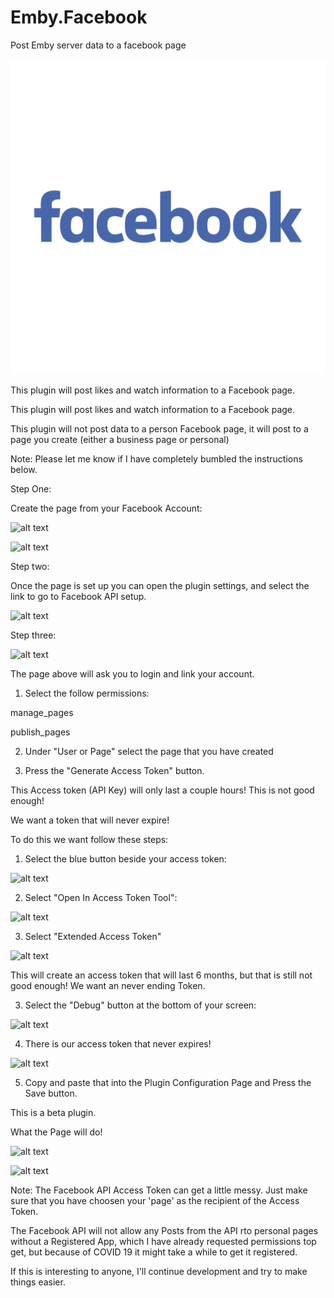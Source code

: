 # Emby.Facebook
Post Emby server data to a facebook page


![alt text](https://github.com/chefbennyj1/Emby.Facebook/blob/master/Facebook/thumb.png?raw=true)




This plugin will post likes and watch information to a Facebook page.

This plugin will post likes and watch information to a Facebook page.

 

This plugin will not post data to a person Facebook page, it will post to a page you create (either a business page or personal)

Note: Please let me know if I have completely bumbled the instructions below.

 

Step One:

 

Create the page from your Facebook Account:

 
![alt text](https://emby.media/community/uploads/inline/27/5e8243c8b5b1b_stepone.png)


 

![alt text](https://emby.media/community/uploads/inline/27/5e8243dad8ac1_steptwo.png)

 

 

 

Step two:

 

Once the page is set up you can open the plugin settings, and select the link to go to Facebook API setup.

 

![alt text](https://emby.media/community/uploads/inline/27/5e824408829cc_stepthree.png)

 

Step three:

 

![alt text](https://emby.media/community/uploads/inline/27/5e8244af717bc_stepfour.png)

The page above will ask you to login and link your account.

 

 

1. Select the follow permissions:

 

manage_pages

publish_pages

 

2. Under "User or Page" select the page that you have created

 

3. Press the "Generate Access Token" button.

 

 

This Access token (API Key) will only last a couple hours! This is not good enough!

 

We want a token that will never expire!

 

To do this we want follow these steps:

 

1.  Select the blue button beside your access token:

 

![alt text](https://emby.media/community/uploads/inline/27/5e8245c6953a7_step5.png)

 

2. Select "Open In Access Token Tool":

 

![alt text](https://emby.media/community/uploads/inline/27/5e824633bb8dd_step6.png)

 

3. Select "Extended Access Token"

 

![alt text](https://emby.media/community/uploads/inline/27/5e82467fec678_step7.png)

 

This will create an access token that will last 6 months, but that is still not good enough! We want an never ending Token.

 

3. Select the "Debug" button at the bottom of your screen:

 

![alt text](https://emby.media/community/uploads/inline/27/5e82472478e43_step8.png)

 

4. There is our access token that never expires!

 

![alt text](https://emby.media/community/uploads/inline/27/5e824789a881f_step9.png)

 

5. Copy and paste that into the Plugin Configuration Page and Press the Save button.

 

 

 

This is a beta plugin.

 

 

What the Page will do!

 

 

![alt text](https://emby.media/community/uploads/inline/27/5e82483cb69ac_step10.png)

 

 

 

![alt text](https://emby.media/community/uploads/inline/27/5e82486dd8398_step11.png)

 

 

Note: The Facebook API Access Token can get a little messy. Just make sure that you have choosen your 'page' as the recipient of the Access Token.

 

The Facebook API will not allow any Posts from the API rto personal pages without a Registered App, which I have already requested permissions top get, but because of COVID 19 it might take a while to get it registered.

 

If this is interesting to anyone, I'll continue development and try to make things easier. 
